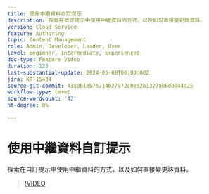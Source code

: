 ```yaml
---
title: 使用中繼資料自訂提示
description: 探索在自訂提示中使用中繼資料的方式，以及如何直接變更該資料。
version: Cloud Service
feature: Authoring
topic: Content Management
role: Admin, Developer, Leader, User
level: Beginner, Intermediate, Experienced
doc-type: Feature Video
duration: 123
last-substantial-update: 2024-05-08T00:00:00Z
jira: KT-15434
source-git-commit: 43a8b1eb7e714b27972c0ea2b1327ab8db044d25
workflow-type: tm+mt
source-wordcount: '42'
ht-degree: 0%

---
```



# 使用中繼資料自訂提示

探索在自訂提示中使用中繼資料的方式，以及如何直接變更該資料。

>[!VIDEO](https://video.tv.adobe.com/v/3428796/?learn=on)
